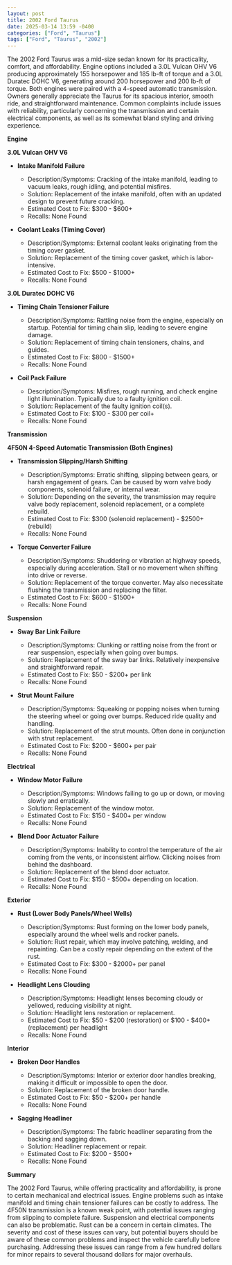 ```yaml
---
layout: post
title: 2002 Ford Taurus
date: 2025-03-14 13:59 -0400
categories: ["Ford", "Taurus"]
tags: ["Ford", "Taurus", "2002"]
---
```

The 2002 Ford Taurus was a mid-size sedan known for its practicality, comfort, and affordability. Engine options included a 3.0L Vulcan OHV V6 producing approximately 155 horsepower and 185 lb-ft of torque and a 3.0L Duratec DOHC V6, generating around 200 horsepower and 200 lb-ft of torque. Both engines were paired with a 4-speed automatic transmission. Owners generally appreciate the Taurus for its spacious interior, smooth ride, and straightforward maintenance. Common complaints include issues with reliability, particularly concerning the transmission and certain electrical components, as well as its somewhat bland styling and driving experience.

**Engine**

**3.0L Vulcan OHV V6**

*   **Intake Manifold Failure**
    *   Description/Symptoms: Cracking of the intake manifold, leading to vacuum leaks, rough idling, and potential misfires.
    *   Solution: Replacement of the intake manifold, often with an updated design to prevent future cracking.
    *   Estimated Cost to Fix: $300 - $600+
    *   Recalls: None Found

*   **Coolant Leaks (Timing Cover)**
    *   Description/Symptoms: External coolant leaks originating from the timing cover gasket.
    *   Solution: Replacement of the timing cover gasket, which is labor-intensive.
    *   Estimated Cost to Fix: $500 - $1000+
    *   Recalls: None Found

**3.0L Duratec DOHC V6**

*   **Timing Chain Tensioner Failure**
    *   Description/Symptoms: Rattling noise from the engine, especially on startup. Potential for timing chain slip, leading to severe engine damage.
    *   Solution: Replacement of timing chain tensioners, chains, and guides.
    *   Estimated Cost to Fix: $800 - $1500+
    *   Recalls: None Found

*   **Coil Pack Failure**
    *   Description/Symptoms: Misfires, rough running, and check engine light illumination. Typically due to a faulty ignition coil.
    *   Solution: Replacement of the faulty ignition coil(s).
    *   Estimated Cost to Fix: $100 - $300 per coil+
    *   Recalls: None Found

**Transmission**

**4F50N 4-Speed Automatic Transmission (Both Engines)**

*   **Transmission Slipping/Harsh Shifting**
    *   Description/Symptoms: Erratic shifting, slipping between gears, or harsh engagement of gears. Can be caused by worn valve body components, solenoid failure, or internal wear.
    *   Solution: Depending on the severity, the transmission may require valve body replacement, solenoid replacement, or a complete rebuild.
    *   Estimated Cost to Fix: $300 (solenoid replacement) - $2500+ (rebuild)
    *   Recalls: None Found

*   **Torque Converter Failure**
    *   Description/Symptoms: Shuddering or vibration at highway speeds, especially during acceleration. Stall or no movement when shifting into drive or reverse.
    *   Solution: Replacement of the torque converter. May also necessitate flushing the transmission and replacing the filter.
    *   Estimated Cost to Fix: $600 - $1500+
    *   Recalls: None Found

**Suspension**

*   **Sway Bar Link Failure**
    *   Description/Symptoms: Clunking or rattling noise from the front or rear suspension, especially when going over bumps.
    *   Solution: Replacement of the sway bar links. Relatively inexpensive and straightforward repair.
    *   Estimated Cost to Fix: $50 - $200+ per link
    *   Recalls: None Found

*   **Strut Mount Failure**
    *   Description/Symptoms: Squeaking or popping noises when turning the steering wheel or going over bumps. Reduced ride quality and handling.
    *   Solution: Replacement of the strut mounts. Often done in conjunction with strut replacement.
    *   Estimated Cost to Fix: $200 - $600+ per pair
    *   Recalls: None Found

**Electrical**

*   **Window Motor Failure**
    *   Description/Symptoms: Windows failing to go up or down, or moving slowly and erratically.
    *   Solution: Replacement of the window motor.
    *   Estimated Cost to Fix: $150 - $400+ per window
    *   Recalls: None Found

*   **Blend Door Actuator Failure**
    *   Description/Symptoms: Inability to control the temperature of the air coming from the vents, or inconsistent airflow. Clicking noises from behind the dashboard.
    *   Solution: Replacement of the blend door actuator.
    *   Estimated Cost to Fix: $150 - $500+ depending on location.
    *   Recalls: None Found

**Exterior**

*   **Rust (Lower Body Panels/Wheel Wells)**
    *   Description/Symptoms: Rust forming on the lower body panels, especially around the wheel wells and rocker panels.
    *   Solution: Rust repair, which may involve patching, welding, and repainting. Can be a costly repair depending on the extent of the rust.
    *   Estimated Cost to Fix: $300 - $2000+ per panel
    *   Recalls: None Found

*   **Headlight Lens Clouding**
    *   Description/Symptoms: Headlight lenses becoming cloudy or yellowed, reducing visibility at night.
    *   Solution: Headlight lens restoration or replacement.
    *   Estimated Cost to Fix: $50 - $200 (restoration) or $100 - $400+ (replacement) per headlight
    *   Recalls: None Found

**Interior**

*   **Broken Door Handles**
    *   Description/Symptoms: Interior or exterior door handles breaking, making it difficult or impossible to open the door.
    *   Solution: Replacement of the broken door handle.
    *   Estimated Cost to Fix: $50 - $200+ per handle
    *   Recalls: None Found

*   **Sagging Headliner**
    *   Description/Symptoms: The fabric headliner separating from the backing and sagging down.
    *   Solution: Headliner replacement or repair.
    *   Estimated Cost to Fix: $200 - $500+
    *   Recalls: None Found

**Summary**

The 2002 Ford Taurus, while offering practicality and affordability, is prone to certain mechanical and electrical issues. Engine problems such as intake manifold and timing chain tensioner failures can be costly to address. The 4F50N transmission is a known weak point, with potential issues ranging from slipping to complete failure. Suspension and electrical components can also be problematic. Rust can be a concern in certain climates. The severity and cost of these issues can vary, but potential buyers should be aware of these common problems and inspect the vehicle carefully before purchasing. Addressing these issues can range from a few hundred dollars for minor repairs to several thousand dollars for major overhauls.

